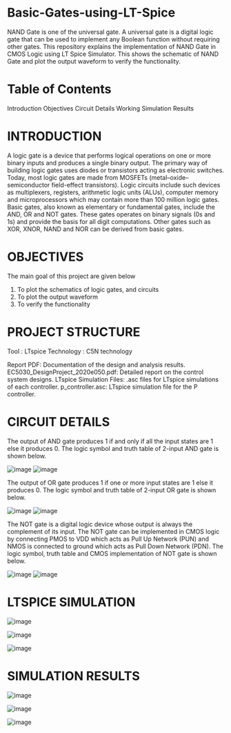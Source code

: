 # Basic-Gates-using-LT-Spice
NAND Gate is one of the universal gate. A universal gate is a digital logic gate that can be used to implement any Boolean function without requiring other gates. This repository explains the implementation of NAND Gate in CMOS Logic using LT Spice Simulator. This shows the schematic of NAND Gate and plot the output waveform to verify the functionality.

# Table of Contents
Introduction
Objectives
Circuit Details
Working
Simulation Results

# INTRODUCTION
A logic gate is a device that performs logical operations on one or more binary inputs and produces a single binary output. The primary way of building logic gates uses diodes or transistors acting as electronic switches. Today, most logic gates are made from MOSFETs (metal–oxide–semiconductor field-effect transistors). Logic circuits include such devices as multiplexers, registers, arithmetic logic units (ALUs), computer memory and microprocessors which may contain more than 100 million logic gates. Basic gates, also known as elementary or fundamental gates, include the AND, OR and NOT gates. These gates operates on binary signals (0s and 1s) and provide the basis for all digit computations. Other gates such as XOR, XNOR, NAND and NOR can be derived from basic gates.

# OBJECTIVES
The main goal of this project are given below
1. To plot the schematics of logic gates, and circuits 
2. To plot the output waveform 
3. To verify the functionality

# PROJECT STRUCTURE
Tool : LTspice
Technology : C5N technology

Report PDF: Documentation of the design and analysis results.
EC5030_DesignProject_2020e050.pdf: Detailed report on the control system designs.
LTspice Simulation Files: .asc files for LTspice simulations of each controller.
p_controller.asc: LTspice simulation file for the P controller.

# CIRCUIT DETAILS

The output of AND gate produces 1 if and only if all the input states are 1 else it produces 0. The logic symbol and truth table of 2-input AND gate is shown below.

![image](https://github.com/user-attachments/assets/e58eb1ee-58d5-4565-8813-a40ad05e960b)  ![image](https://github.com/user-attachments/assets/516544f5-eda3-4d6c-8f04-072f829f78d4)



The output of OR gate produces 1 if one or more input states are 1 else it produces 0. The logic symbol and truth table of 2-input OR gate is shown below.

![image](https://github.com/user-attachments/assets/f43f1257-c6c0-4bfb-9b90-ab726dcbd6de)   ![image](https://github.com/user-attachments/assets/211df32d-a96f-4dee-9df7-3786fb3eb088)


The NOT gate is a digital logic device whose output is always the complement of its input. The NOT gate can be implemented in CMOS logic by connecting PMOS to VDD which acts as Pull Up Network (PUN) and NMOS is connected to ground which acts as Pull Down Network (PDN). The logic symbol, truth table and CMOS implementation of NOT gate is shown below.

![image](https://github.com/user-attachments/assets/75f98793-2abf-4971-a744-4f0d1233621f)  ![image](https://github.com/user-attachments/assets/d683b441-be50-40d2-867f-ef4d74c39289)

# LTSPICE SIMULATION

![image](https://github.com/user-attachments/assets/26c776f8-aa80-42a1-a93b-09903502a345)

![image](https://github.com/user-attachments/assets/9f8fca88-708e-4f45-8e0a-c03172b4fbdf)

![image](https://github.com/user-attachments/assets/bd57856a-a1a0-442e-8e61-975c2f24ce98)

# SIMULATION RESULTS

![image](https://github.com/user-attachments/assets/9c399522-1621-452f-b7f9-81a54d1d51c2)

![image](https://github.com/user-attachments/assets/ad43d981-ab06-4594-ac8c-0bf227bcce69)

![image](https://github.com/user-attachments/assets/f1db1ad2-8edb-4c54-a726-c0b860ae9479)

















